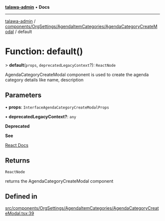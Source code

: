[**talawa-admin**](../../../../../README.md) • **Docs**

***

[talawa-admin](../../../../../modules.md) / [components/OrgSettings/AgendaItemCategories/AgendaCategoryCreateModal](../README.md) / default

# Function: default()

\> **default**(`props`, `deprecatedLegacyContext`?): `ReactNode`

AgendaCategoryCreateModal component is used to create the agenda category details like name, description

## Parameters

• **props**: `InterfaceAgendaCategoryCreateModalProps`

• **deprecatedLegacyContext?**: `any`

**Deprecated**

**See**

[React Docs](https://legacy.reactjs.org/docs/legacy-context.html#referencing-context-in-lifecycle-methods)

## Returns

`ReactNode`

returns the AgendaCategoryCreateModal component

## Defined in

[src/components/OrgSettings/AgendaItemCategories/AgendaCategoryCreateModal.tsx:39](https://github.com/PalisadoesFoundation/talawa-admin/blob/7a991b3aa824070bd53d6367f1ce7f072321af88/src/components/OrgSettings/AgendaItemCategories/AgendaCategoryCreateModal.tsx#L39)
